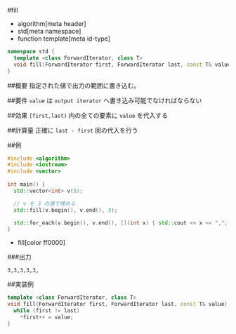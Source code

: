 #fill
* algorithm[meta header]
* std[meta namespace]
* function template[meta id-type]

```cpp
namespace std {
  template <class ForwardIterator, class T>
  void fill(ForwardIterator first, ForwardIterator last, const T& value);
}
```

##概要
指定された値で出力の範囲に書き込む。


##要件
`value` は `output iterator` へ書き込み可能でなければならない


##効果
`[first,last)` 内の全ての要素に `value` を代入する


##計算量
正確に `last - first` 回の代入を行う


##例
```cpp
#include <algorithm>
#include <iostream>
#include <vector>
 
int main() {
  std::vector<int> v(5);

  // v を 3 の値で埋める
  std::fill(v.begin(), v.end(), 3);

  std::for_each(v.begin(), v.end(), [](int x) { std::cout << x << ","; });
}
```
* fill[color ff0000]

###出力
```
3,3,3,3,3,
```


##実装例
```cpp
template <class ForwardIterator, class T>
void fill(ForwardIterator first, ForwardIterator last, const T& value) {
  while (first != last)
    *first++ = value;
}
```

